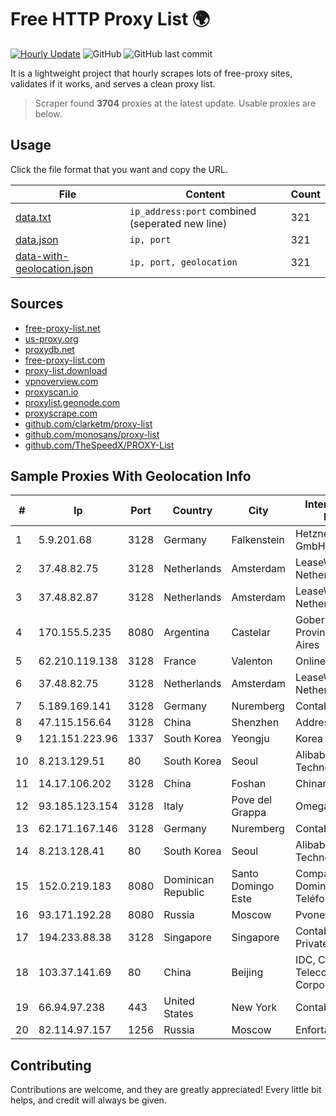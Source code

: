 
# Free HTTP Proxy List 🌍

[![Hourly Update](https://github.com/mertguvencli/http-proxy-list/actions/workflows/main.yml/badge.svg?branch=main)](https://github.com/mertguvencli/http-proxy-list/actions/workflows/main.yml)
![GitHub](https://img.shields.io/github/license/mertguvencli/http-proxy-list)
![GitHub last commit](https://img.shields.io/github/last-commit/mertguvencli/http-proxy-list)

It is a lightweight project that hourly scrapes lots of free-proxy sites, validates if it works, and serves a clean proxy list.


> Scraper found **3704** proxies at the latest update. Usable proxies are below.

## Usage

Click the file format that you want and copy the URL.


|File|Content|Count|
|----|-------|-----|
|[data.txt](https://raw.githubusercontent.com/mertguvencli/http-proxy-list/main/proxy-list/data.txt)|`ip_address:port` combined (seperated new line)|321|
|[data.json](https://raw.githubusercontent.com/mertguvencli/http-proxy-list/main/proxy-list/data.json)|`ip, port`|321|
|[data-with-geolocation.json](https://raw.githubusercontent.com/mertguvencli/http-proxy-list/main/proxy-list/data-with-geolocation.json)|`ip, port, geolocation`|321|

## Sources

* [free-proxy-list.net](https://free-proxy-list.net)
* [us-proxy.org](https://www.us-proxy.org)
* [proxydb.net](http://proxydb.net)
* [free-proxy-list.com](https://free-proxy-list.com/?page=&port=&type%5B%5D=http&type%5B%5D=https&up_time=0&search=Search)
* [proxy-list.download](https://www.proxy-list.download/HTTP)
* [vpnoverview.com](https://vpnoverview.com/privacy/anonymous-browsing/free-proxy-servers)
* [proxyscan.io](https://www.proxyscan.io)
* [proxylist.geonode.com](https://proxylist.geonode.com/api/proxy-list?limit=300&page=1&sort_by=lastChecked&sort_type=desc&protocols=http,https)
* [proxyscrape.com](https://api.proxyscrape.com/v2/?request=displayproxies&protocol=http&timeout=10000&country=all&ssl=all&anonymity=all)
* [github.com/clarketm/proxy-list](https://raw.githubusercontent.com/clarketm/proxy-list/master/proxy-list-raw.txt)
* [github.com/monosans/proxy-list](https://raw.githubusercontent.com/monosans/proxy-list/main/proxies/http.txt)
* [github.com/TheSpeedX/PROXY-List](https://raw.githubusercontent.com/TheSpeedX/PROXY-List/master/http.txt)


## Sample Proxies With Geolocation Info

|#|Ip|Port|Country|City|Internet Service Provider|
|-|--|----|-------|----|-------------------------|
|1|5.9.201.68|3128|Germany|Falkenstein|Hetzner Online GmbH|
|2|37.48.82.75|3128|Netherlands|Amsterdam|LeaseWeb Netherlands B.V.|
|3|37.48.82.87|3128|Netherlands|Amsterdam|LeaseWeb Netherlands B.V.|
|4|170.155.5.235|8080|Argentina|Castelar|Gobernacion de la Provincia de Buenos Aires|
|5|62.210.119.138|3128|France|Valenton|Online S.A.S.|
|6|37.48.82.75|3128|Netherlands|Amsterdam|LeaseWeb Netherlands B.V.|
|7|5.189.169.141|3128|Germany|Nuremberg|Contabo GmbH|
|8|47.115.156.64|3128|China|Shenzhen|Addresses CNNIC|
|9|121.151.223.96|1337|South Korea|Yeongju|Korea Telecom|
|10|8.213.129.51|80|South Korea|Seoul|Alibaba (US) Technology Co., Ltd.|
|11|14.17.106.202|3128|China|Foshan|Chinanet|
|12|93.185.123.154|3128|Italy|Pove del Grappa|Omegacom S.R.L.S.|
|13|62.171.167.146|3128|Germany|Nuremberg|Contabo GmbH|
|14|8.213.128.41|80|South Korea|Seoul|Alibaba (US) Technology Co., Ltd.|
|15|152.0.219.183|8080|Dominican Republic|Santo Domingo Este|Compañía Dominicana de Teléfonos S. A.|
|16|93.171.192.28|8080|Russia|Moscow|Pvonet LTD|
|17|194.233.88.38|3128|Singapore|Singapore|Contabo Asia Private Limited|
|18|103.37.141.69|80|China|Beijing|IDC, China Telecommunications Corporation|
|19|66.94.97.238|443|United States|New York|Contabo Inc.|
|20|82.114.97.157|1256|Russia|Moscow|Enforta-MSK|



## Contributing

Contributions are welcome, and they are greatly appreciated! Every
little bit helps, and credit will always be given.

